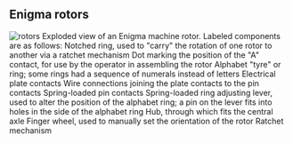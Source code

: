 ## Enigma rotors

![rotors](http://upload.wikimedia.org/wikipedia/commons/f/f3/Enigma_rotor_exploded_view.png)
Exploded view of an Enigma machine rotor. Labeled components are as follows: Notched ring, used to "carry" the rotation of one rotor to another via a ratchet mechanism Dot marking the position of the "A" contact, for use by the operator in assembling the rotor Alphabet "tyre" or ring; some rings had a sequence of numerals instead of letters Electrical plate contacts Wire connections joining the plate contacts to the pin contacts Spring-loaded pin contacts Spring-loaded ring adjusting lever, used to alter the position of the alphabet ring; a pin on the lever fits into holes in the side of the alphabet ring Hub, through which fits the central axle Finger wheel, used to manually set the orientation of the rotor Ratchet mechanism
